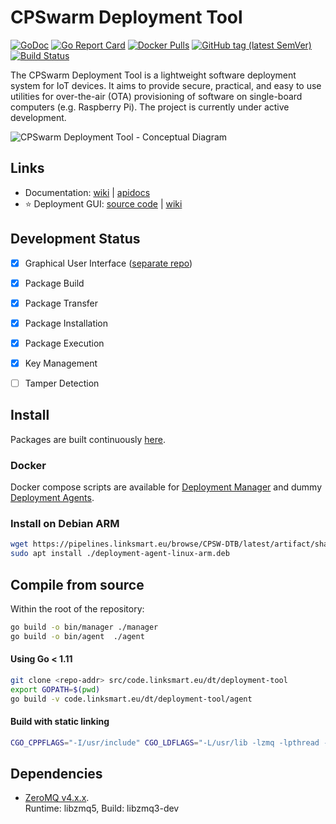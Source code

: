 # CPSwarm Deployment Tool 
[![GoDoc](https://godoc.org/github.com/cpswarm/deployment-tool?status.svg)](https://godoc.org/github.com/cpswarm/deployment-tool)
[![Go Report Card](https://goreportcard.com/badge/github.com/cpswarm/deployment-tool)](https://goreportcard.com/report/github.com/cpswarm/deployment-tool)
[![Docker Pulls](https://img.shields.io/docker/pulls/linksmart/deployment-manager.svg)](https://hub.docker.com/r/linksmart/deployment-manager/tags)
[![GitHub tag (latest SemVer)](https://img.shields.io/github/tag/cpswarm/deployment-tool.svg)](https://github.com/cpswarm/deployment-tool/tags)
[![Build Status](https://travis-ci.com/cpswarm/deployment-tool.svg?branch=master)](https://travis-ci.com/cpswarm/deployment-tool)  

The CPSwarm Deployment Tool is a lightweight software deployment system for IoT devices. It aims to provide secure, practical, and easy to use utilities for over-the-air (OTA) provisioning of software on single-board computers (e.g. Raspberry Pi). The project is currently under active development.

![CPSwarm Deployment Tool - Conceptual Diagram](https://raw.githubusercontent.com/wiki/cpswarm/deployment-tool/figures/deployment-tool-concept-v3.jpg)

## Links
* Documentation: [wiki](https://github.com/cpswarm/deployment-tool/wiki) | [apidocs](https://app.swaggerhub.com/apis-docs/farshidtz8/deployment-tool)
* :star: Deployment GUI: [source code](https://github.com/cpswarm/deployment-tool-ui) | [wiki](https://github.com/cpswarm/deployment-tool-ui/wiki)

## Development Status
- [x] Graphical User Interface ([separate repo](https://github.com/cpswarm/deployment-tool-ui))
- [x] Package Build
- [x] Package Transfer
- [x] Package Installation
- [x] Package Execution
- [x] Key Management
- [ ] Tamper Detection


## Install
Packages are built continuously [here](https://pipelines.linksmart.eu/browse/CPSW-DTB/latest).
### Docker
Docker compose scripts are available for [Deployment Manager](https://github.com/cpswarm/deployment-tool/blob/update-readme/manager/docker-compose.yml) and dummy [Deployment Agents](https://github.com/cpswarm/deployment-tool/blob/update-readme/agent/docker-compose.yml).
### Install on Debian ARM
```bash
wget https://pipelines.linksmart.eu/browse/CPSW-DTB/latest/artifact/shared/Debian-Package/deployment-agent-linux-arm.deb
sudo apt install ./deployment-agent-linux-arm.deb
```

## Compile from source
Within the root of the repository:
```bash
go build -o bin/manager ./manager
go build -o bin/agent  ./agent
```

#### Using Go < 1.11
```bash
git clone <repo-addr> src/code.linksmart.eu/dt/deployment-tool
export GOPATH=$(pwd)
go build -v code.linksmart.eu/dt/deployment-tool/agent
```

#### Build with static linking
```bash
CGO_CPPFLAGS="-I/usr/include" CGO_LDFLAGS="-L/usr/lib -lzmq -lpthread -lrt -lstdc++ -lm -lc -lgcc" go build -v --ldflags '-extldflags "-static"' -a -o bin/agent ./agent
```

## Dependencies
* [ZeroMQ v4.x.x](http://zeromq.org/intro:get-the-software).  
Runtime: libzmq5, Build: libzmq3-dev
